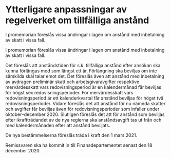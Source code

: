 # Ytterligare anpassningar av regelverket om tillfälliga anstånd

I promemorian föreslås vissa ändringar i lagen om anstånd med inbetalning av skatt i vissa fall.

I promemorian föreslås vissa ändringar i lagen om anstånd med inbetalning av skatt i vissa fall.

Det föreslås att anståndstiden för s.k. tillfälliga anstånd efter ansökan ska kunna förlängas med som längst ett år. Förlängning ska beviljas om inte särskilda skäl talar emot det. Det föreslås även att anstånd med inbetalning av avdragen preliminär skatt och arbetsgivaravgifter respektive mervärdesskatt vars redovisningsperiod är en kalendermånad får beviljas för högst sex redovisningsperioder. För mervärdesskatt vars redovisningsperiod är ett kalenderkvartal får anstånd beviljas för högst två redovisningsperioder. Vidare föreslås det att anstånd för nu nämnda skatter och avgifter får beviljas även för redovisningsperioder som infaller under oktober–december 2020. Slutligen föreslås det att för anstånd som beviljas efter ikraftträdandet av de nya reglerna ska anståndsavgift tas ut från och med kalendermånaden efter att anstånd beviljats.

De nya bestämmelserna föreslås träda i kraft den 1 mars 2021.

Remissvaren ska ha kommit in till Finansdepartementet senast den 18 december 2020.
